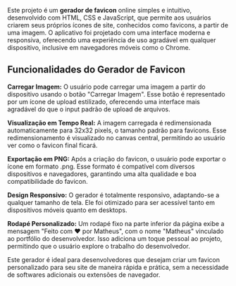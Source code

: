 Este projeto é um **gerador de favicon** online simples e intuitivo, desenvolvido com HTML, CSS e JavaScript, que permite aos usuários criarem seus próprios ícones de site, conhecidos como favicons, a partir de uma imagem. O aplicativo foi projetado com uma interface moderna e responsiva, oferecendo uma experiência de uso agradável em qualquer dispositivo, inclusive em navegadores móveis como o Chrome.

## Funcionalidades do Gerador de Favicon ##

**Carregar Imagem:** O usuário pode carregar uma imagem a partir do dispositivo usando o botão "Carregar Imagem". Esse botão é representado por um ícone de upload estilizado, oferecendo uma interface mais agradável do que o input padrão de upload de arquivos.

**Visualização em Tempo Real:** A imagem carregada é redimensionada automaticamente para 32x32 pixels, o tamanho padrão para favicons. Esse redimensionamento é visualizado no canvas central, permitindo ao usuário ver como o favicon final ficará.

**Exportação em PNG:** Após a criação do favicon, o usuário pode exportar o ícone em formato .png. Esse formato é compatível com diversos dispositivos e navegadores, garantindo uma alta qualidade e boa compatibilidade do favicon.

**Design Responsivo:** O gerador é totalmente responsivo, adaptando-se a qualquer tamanho de tela. Ele foi otimizado para ser acessível tanto em dispositivos móveis quanto em desktops.

**Rodapé Personalizado:** Um rodapé fixo na parte inferior da página exibe a mensagem "Feito com ❤ por Matheus", com o nome "Matheus" vinculado ao portfólio do desenvolvedor. Isso adiciona um toque pessoal ao projeto, permitindo que o usuário explore o trabalho do desenvolvedor.

Este gerador é ideal para desenvolvedores que desejam criar um favicon personalizado para seu site de maneira rápida e prática, sem a necessidade de softwares adicionais ou extensões de navegador.
